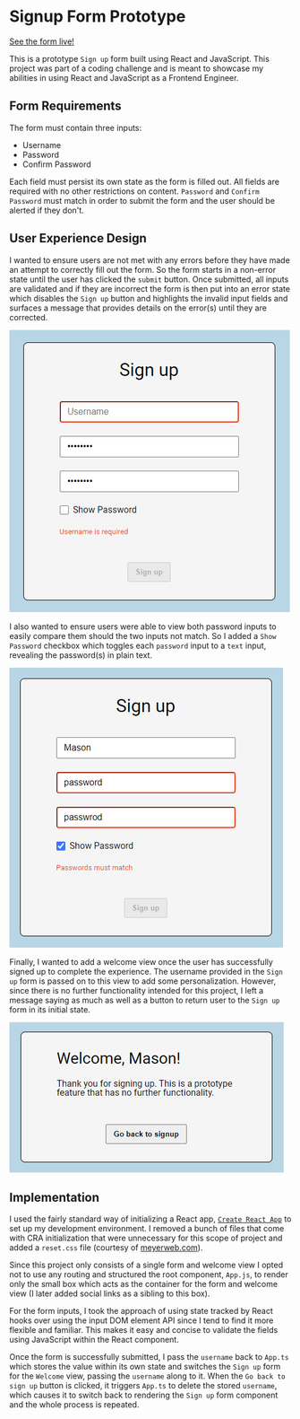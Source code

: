 # Signup Form Prototype

[See the form live!](https://masonanders.github.io/signup-form-prototype/)

This is a prototype `Sign up` form built using React and JavaScript. This project was part of a coding challenge and is meant to showcase my abilities in using React and JavaScript as a Frontend Engineer.

## Form Requirements

The form must contain three inputs:

- Username
- Password
- Confirm Password

Each field must persist its own state as the form is filled out. All fields are required with no other restrictions on content. `Password` and `Confirm Password` must match in order to submit the form and the user should be alerted if they don't.

## User Experience Design

I wanted to ensure users are not met with any errors before they have made an attempt to correctly fill out the form. So the form starts in a non-error state until the user has clicked the `submit` button. Once submitted, all inputs are validated and if they are incorrect the form is then put into an error state which disables the `Sign up` button and highlights the invalid input fields and surfaces a message that provides details on the error(s) until they are corrected.

![Error example](./docs/images/username-error-example.png)

I also wanted to ensure users were able to view both password inputs to easily compare them should the two inputs not match. So I added a `Show Password` checkbox which toggles each `password` input to a `text` input, revealing the password(s) in plain text.

![Show Password Example](./docs/images/show-password-example.png)

Finally, I wanted to add a welcome view once the user has successfully signed up to complete the experience. The username provided in the `Sign up` form is passed on to this view to add some personalization. However, since there is no further functionality intended for this project, I left a message saying as much as well as a button to return user to the `Sign up` form in its initial state.

![Welcome view](./docs/images/welcome-view.png)

## Implementation

I used the fairly standard way of initializing a React app, [`Create React App`](https://create-react-app.dev/) to set up my development environment. I removed a bunch of files that come with CRA initialization that were unnecessary for this scope of project and added a `reset.css` file (courtesy of [meyerweb.com](https://meyerweb.com/eric/tools/css/reset/)).

Since this project only consists of a single form and welcome view I opted not to use any routing and structured the root component, `App.js`, to render only the small box which acts as the container for the form and welcome view (I later added social links as a sibling to this box).

For the form inputs, I took the approach of using state tracked by React hooks over using the input DOM element API since I tend to find it more flexible and familiar. This makes it easy and concise to validate the fields using JavaScript within the React component.

Once the form is successfully submitted, I pass the `username` back to `App.ts` which stores the value within its own state and switches the `Sign up` form for the `Welcome` view, passing the `username` along to it. When the `Go back to sign up` button is clicked, it triggers `App.ts` to delete the stored `username`, which causes it to switch back to rendering the `Sign up` form component and the whole process is repeated.
